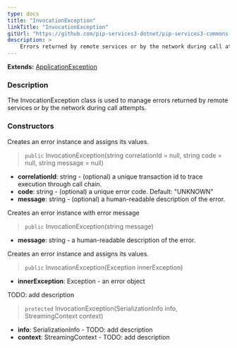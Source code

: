 ```yaml
---
type: docs
title: "InvocationException"
linkTitle: "InvocationException"
gitUrl: "https://github.com/pip-services3-dotnet/pip-services3-commons-dotnet"
description: >
    Errors returned by remote services or by the network during call attempts.
---
```


**Extends:** [ApplicationException](../application_exception)

### Description

The InvocationException class is used to manage errors returned by remote services or by the network during call attempts.

### Constructors
Creates an error instance and assigns its values.

> `public` InvocationException(string correlationId = null, string code = null, string message = null)

- **correlationId**: string - (optional) a unique transaction id to trace execution through call chain.
- **code**: string - (optional) a unique error code. Default: "UNKNOWN"
- **message**: string - (optional) a human-readable description of the error.


Creates an error instance with error message

> `public` InvocationException(string message)

- **message**: string - a human-readable description of the error.


Creates an error instance and assigns its values.

> `public` InvocationException(Exception innerException)

- **innerException**: Exception - an error object


TODO: add description

> `protected` InvocationException(SerializationInfo info, StreamingContext context)

- **info**: SerializationInfo - TODO: add description
- **context**: StreamingContext - TODO: add description
